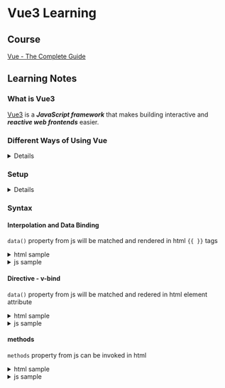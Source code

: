 # Vue3 Learning

## Course

[Vue - The Complete Guide](https://www.udemy.com/course/vuejs-2-the-complete-guide/)

## Learning Notes

### What is Vue3

[Vue3](https://v3.vuejs.org/) is a ***JavaScript framework*** that makes building interactive and ***reactive web frontends*** easier.

### Different Ways of Using Vue

<details>
  <summary>Details</summary>

  1. Can be used to control parts of HTML pges or entire pages.
  2. Can also be used to control the entire frontend of a web application.
</details>

### Setup

<details>
  <summary>Details</summary>

  1. [Installation](https://v3.vuejs.org/guide/installation.html)
  2. Connect Vue (from js) to HTML 
     - in js create Vue app and mount
     - in html refer to js 
  3. Start Vue js coding
</details>

### Syntax

#### Interpolation and Data Binding

`data()` property from js will be matched and rendered in html `{{ }}` tags

<details>
  <summary>html sample</summary>

  ```
    <h2>{{ dataPropertyName }}</h2>
  ```
</details>

<details>
  <summary>js sample</summary>

  ```
    data() {
        return {
            dataPropertyName: "bla"
        }
    }
  ```
</details>

#### Directive - v-bind

`data()` property from js will be matched and redered in html element attribute

<details>
  <summary>html sample</summary>

  ```
    <img v-bind:src="imgUrl" />
  ```
</details>

<details>
  <summary>js sample</summary>

  ```
    data() {
        return {
            imgUrl: 'https://some-url'
        }
    }
  ```
</details>

#### methods

`methods` property from js can be invoked in html

<details>
  <summary>html sample</summary>

  ```
    <p>Favorite Number: {{favNum()}}</p>
  ```
  or
  ```
    <p v-html="favNum()">Favorite Number: RANDOM NUMBER BETWEEN 0 AND 1</p>
  ```
</details>

<details>
  <summary>js sample</summary>

  ```
    methods: {
        favNum () {
            return Math.random();
        }
    }
  ```
</details>

